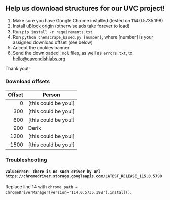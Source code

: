 ## Help us download structures for our UVC project!

1. Make sure you have Google Chrome installed (tested on 114.0.5735.198)
2. Install [uBlock origin](https://ublockorigin.com/) (otherwise ads take forever to load)
3. Run `pip install -r requirements.txt`
4. Run `python chemscrape_based.py [number]`, where [number] is your assigned download offset (see below)
5. Accept the cookies banner
6. Send the downloaded `.mol` files, as well as `errors.txt`, to hello@cavendishlabs.org

Thank you!!


### Download offsets


| Offset | Person       |
|-------:|-------------|
|   0    | [this could be you!]         |
|   300  | [this could be you!]       |
|   600  | [this could be you!]       |
|   900  | Derik       |
|   1200  | [this could be you!]       |
|   1500  | [this could be you!]       |


### Troubleshooting

#### `ValueError: There is no such driver by url https://chromedriver.storage.googleapis.com/LATEST_RELEASE_115.0.5790`

Replace line 14 with `chrome_path = ChromeDriverManager(version='114.0.5735.198').install()`.
